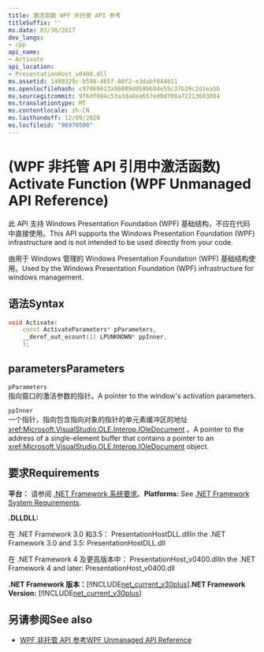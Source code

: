 ```yaml
---
title: 激活函数 WPF 非托管 API 参考
titleSuffix: ''
ms.date: 03/30/2017
dev_langs:
- cpp
api_name:
- Activate
api_location:
- PresentationHost_v0400.dll
ms.assetid: 1400329c-b598-465f-80f2-e3dabf044811
ms.openlocfilehash: c97069613a96009d0b9bb84e55c37b29c2d3ea5b
ms.sourcegitcommit: 9f6df084c53a3da0ea657ed0d708a72213683084
ms.translationtype: MT
ms.contentlocale: zh-CN
ms.lasthandoff: 12/09/2020
ms.locfileid: "96970500"
---
```

# <a name="activate-function-wpf-unmanaged-api-reference"></a><span data-ttu-id="9b31b-102"> (WPF 非托管 API 引用中激活函数) </span><span class="sxs-lookup"><span data-stu-id="9b31b-102">Activate Function (WPF Unmanaged API Reference)</span></span>

<span data-ttu-id="9b31b-103">此 API 支持 Windows Presentation Foundation (WPF) 基础结构，不应在代码中直接使用。</span><span class="sxs-lookup"><span data-stu-id="9b31b-103">This API supports the Windows Presentation Foundation (WPF) infrastructure and is not intended to be used directly from your code.</span></span>

<span data-ttu-id="9b31b-104">由用于 Windows 管理的 Windows Presentation Foundation (WPF) 基础结构使用。</span><span class="sxs-lookup"><span data-stu-id="9b31b-104">Used by the Windows Presentation Foundation (WPF) infrastructure for windows management.</span></span>

## <a name="syntax"></a><span data-ttu-id="9b31b-105">语法</span><span class="sxs-lookup"><span data-stu-id="9b31b-105">Syntax</span></span>

```cpp
void Activate(
    const ActivateParameters* pParameters,
    __deref_out_ecount(1) LPUNKNOWN* ppInner,
    );
```

## <a name="parameters"></a><span data-ttu-id="9b31b-106">parameters</span><span class="sxs-lookup"><span data-stu-id="9b31b-106">Parameters</span></span>

`pParameters`\
<span data-ttu-id="9b31b-107">指向窗口的激活参数的指针。</span><span class="sxs-lookup"><span data-stu-id="9b31b-107">A pointer to the window's activation parameters.</span></span>

`ppInner`\
<span data-ttu-id="9b31b-108">一个指针，指向包含指向对象的指针的单元素缓冲区的地址 <xref:Microsoft.VisualStudio.OLE.Interop.IOleDocument> 。</span><span class="sxs-lookup"><span data-stu-id="9b31b-108">A pointer to the address of a single-element buffer that contains a pointer to an <xref:Microsoft.VisualStudio.OLE.Interop.IOleDocument> object.</span></span>

## <a name="requirements"></a><span data-ttu-id="9b31b-109">要求</span><span class="sxs-lookup"><span data-stu-id="9b31b-109">Requirements</span></span>

<span data-ttu-id="9b31b-110">**平台：** 请参阅 [.NET Framework 系统要求](/dotnet/framework/get-started/system-requirements)。</span><span class="sxs-lookup"><span data-stu-id="9b31b-110">**Platforms:** See [.NET Framework System Requirements](/dotnet/framework/get-started/system-requirements).</span></span>

<span data-ttu-id="9b31b-111">**.DLL**</span><span class="sxs-lookup"><span data-stu-id="9b31b-111">**DLL:**</span></span>

<span data-ttu-id="9b31b-112">在 .NET Framework 3.0 和3.5： PresentationHostDLL.dll</span><span class="sxs-lookup"><span data-stu-id="9b31b-112">In the .NET Framework 3.0 and 3.5: PresentationHostDLL.dll</span></span>

<span data-ttu-id="9b31b-113">在 .NET Framework 4 及更高版本中： PresentationHost_v0400.dll</span><span class="sxs-lookup"><span data-stu-id="9b31b-113">In the .NET Framework 4 and later: PresentationHost_v0400.dll</span></span>

<span data-ttu-id="9b31b-114">**.NET Framework 版本：**[!INCLUDE[net_current_v30plus](../../../includes/net-current-v30plus-md.md)]</span><span class="sxs-lookup"><span data-stu-id="9b31b-114">**.NET Framework Version:** [!INCLUDE[net_current_v30plus](../../../includes/net-current-v30plus-md.md)]</span></span>

## <a name="see-also"></a><span data-ttu-id="9b31b-115">另请参阅</span><span class="sxs-lookup"><span data-stu-id="9b31b-115">See also</span></span>

- [<span data-ttu-id="9b31b-116">WPF 非托管 API 参考</span><span class="sxs-lookup"><span data-stu-id="9b31b-116">WPF Unmanaged API Reference</span></span>](wpf-unmanaged-api-reference.md)
